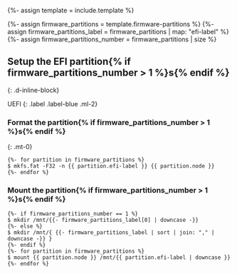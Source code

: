 {%- assign template = include.template %}

{%- assign firmware_partitions = template.firmware-partitions %}
{%- assign firmware_partitions_label = firmware_partitions | map: "efi-label" %}
{%- assign firmware_partitions_number = firmware_partitions | size %}

## Setup the EFI partition{% if firmware_partitions_number > 1 %}s{% endif %}
{: .d-inline-block}

UEFI
{: .label .label-blue .ml-2}

### Format the partition{% if firmware_partitions_number > 1 %}s{% endif %}
{: .mt-0}

```
{%- for partition in firmware_partitions %}
$ mkfs.fat -F32 -n {{ partition.efi-label }} {{ partition.node }}
{%- endfor %}
```

### Mount the partition{% if firmware_partitions_number > 1 %}s{% endif %}

```
{%- if firmware_partitions_number == 1 %}
$ mkdir /mnt/{{- firmware_partitions_label[0] | downcase -}}
{%- else %}
$ mkdir /mnt/{ {{- firmware_partitions_label | sort | join: "," | downcase -}} }
{%- endif %}
{%- for partition in firmware_partitions %}
$ mount {{ partition.node }} /mnt/{{ partition.efi-label | downcase }}
{%- endfor %}
```
